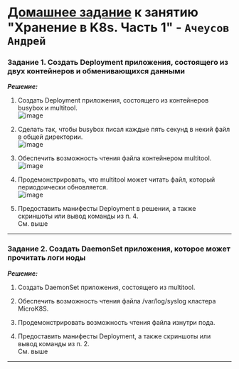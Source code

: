 # [Домашнее задание](https://github.com/netology-code/kuber-homeworks/blob/main/2.1/2.1.md) к занятию  "Хранение в K8s. Часть 1" - `Ачеусов Андрей`


### Задание 1. Создать Deployment приложения, состоящего из двух контейнеров и обменивающихся данными

***Решение:***  

1. Создать Deployment приложения, состоящего из контейнеров busybox и multitool.  
![image](https://github.com/user-attachments/assets/4ec77908-57ee-49e2-84b5-be75078b3d0a)  

2. Сделать так, чтобы busybox писал каждые пять секунд в некий файл в общей директории.  
![image](https://github.com/user-attachments/assets/a019e6ac-e15e-4ff7-ba4a-f15c67e1d206)  

3. Обеспечить возможность чтения файла контейнером multitool.  
![image](https://github.com/user-attachments/assets/eff777fd-df8c-46d9-af00-b66763e1dfab)  

4. Продемонстрировать, что multitool может читать файл, который периодоически обновляется.  
![image](https://github.com/user-attachments/assets/be1823e4-7594-4b05-80ae-f06bace2db77)  

5. Предоставить манифесты Deployment в решении, а также скриншоты или вывод команды из п. 4.  
См. выше  

---


### Задание 2. Создать DaemonSet приложения, которое может прочитать логи ноды

***Решение:***  

1. Создать DaemonSet приложения, состоящего из multitool.  

2. Обеспечить возможность чтения файла /var/log/syslog кластера MicroK8S.  

3. Продемонстрировать возможность чтения файла изнутри пода.  

4. Предоставить манифесты Deployment, а также скриншоты или вывод команды из п. 2.  
См. выше  

---
